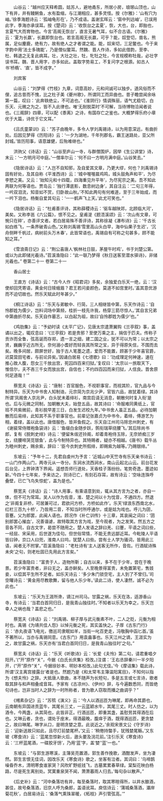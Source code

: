 <!-- { "loadSidebar": true } -->
　　山谷云：“越州应天释希圆，姑苏人，避地甬东，所居小房，琅琊山顶也，山下有井，井有鳗鯏鱼，水有盈缩，与江潮相应，甚多灵怪。按《尔雅》：‘山有穴为岫。’徐季海题诗云：‘孤岫龟形在’，乃不成语。盖谢玄晖云：‘窗中列远岫’，已误用此字，季海亦承误耳。按《楚词》云：‘收恢台之孟夏’，恢，大也，台，即胎也，言夏气大而育物也。今言‘高阁无恢台’，直言无暑气耳，似不合古语。《尔雅》云：‘夏为长嬴’，长嬴即恢台也。若言高阁无长嬴，可乎？能，奴登切，兽名，熊属，足似麈鹿，绝有力，故有绝人之才者谓之能。能，奴来切，三足鳖也。今于来字韵中用‘法士多瑰能’，乃是僧似鳖耳。然魏、晋人作诗，多如此借韵，至李、杜、韩退之无复此病耳。壮，大壮之壮，牡，牝牡之牡，今言规模称牡哉，必壮字误书耳。魏、晋人用字，亦多如此。盖取字势易工，不复问字之根源。如古人书‘桥槗’、‘直’，皆不成字。”

　　刘宾客

　　山谷云：“刘梦得《竹枝》九章，词意高妙，元和间诚可以独步。道风俗而不俚，追古昔而不愧，比之杜子美《夔州歌》，所谓同工而异曲也。昔子瞻尝闻余咏第一篇，叹曰：‘此奔轶绝尘，不可追也。’《淮阴行》情调殊丽，语气尤稳切，白乐天、元微之为之，皆不入此律也。唯‘无耐脱菜时’不可解，当待博物洽闻者说也。《三阁辞》四章，可以配《黍离》之诗，有国存亡之鉴也。大概梦得乐府小章优于大篇，诗优于它文耳。”

　　《吕氏童蒙训》云：“苏子由晚年，多令人学刘禹锡诗，以为用意深远，有曲折处。后因见梦得《历阳诗》云：‘一夕为湖地，千年列郡名，霸王迷路处，亚父所封城。’皆历阳事，语意雄健，后殆难继也。”

　　洪驹父《诗话》云：“山谷至庐山一寺，与群僧围炉，因举《生公讲堂》诗，末云：‘一方明月可中庭。’一僧率尔云：‘何不曰一方明月满中庭。’山谷笑去。”

　　《隐居诗话》云：“人岂不自知邪，及自爱其文章，乃更大缪，何也？刘禹锡诗固有好处，及其自称《平淮西诗》云：‘城中喔喔晨鸡鸣，城头鼓角声和平’，为尽李愬之美。又云：‘始知元和十四载，四海重见升平年’，为尽宪宗之美。吾不知此两联为何等语也。贾岛云：‘独行潭底影，数息树边身’，其自注云：‘二句三年得，一吟双泪流，知音如不赏，归卧故山秋。’不知此两句有何难道，至于三年始成，而一吟下泪也。杨衡自爱其句云：‘一一鹤声飞上天。’此尤可笑也。”

　　《隐居诗话》云：“杜甫善评诗，其称薛稷诗云：‘驱车越陕郊，北顾临大河’，美矣。又称李邕《六公篇》，恨不见之。皇甫湜《题浯溪颂》云：‘次山有文章，可惋只在碎’，亦善评文者。若白居易殊不善评诗，其称徐凝《瀑布诗》云：‘千古长如白练飞，一条界破青山色。’又称刘禹锡‘雪里高山头白早，海中仙果子生迟’，‘沉舟侧畔千帆过，病树前头万木春’，此皆常语也，禹锡自有可称之句甚多，顾不能知之耳。”

　　《雪浪斋日记》云：“荆公喜唐人‘枫林社日鼓，茅屋午时鸡’，书于刘楚公第。或以为此即储光羲诗。”苕溪渔隐曰：“此一联乃梦得《秋日送客至潜水驿诗》，非储光羲也。”
卷第二十一
卷第二十一

　　香山居士

　　王直方《诗话》云：“古今人作《昭君词》多矣，余独爱白乐天一绝，云：‘汉使却回凭寄语，黄金何日赎蛾眉？君王若问妾颜色，莫道不如宫里时。’盖其意优游而不迫切故也。然乐天赋此时年甚少。”

　　《桐江诗话》云：“乐天与弟敏中、行简，三人相继皆中第，乐天作诗云：‘自怜郡姓为儒少，岂料词场中第频，桂折一枝先许我，杨穿三箭尽惊人。’其自言兄弟中第曲折尽矣。乐天自作墓志，以白起为祖，故曰‘自怜郡姓为儒少’也。”

　　《鸡肋集》云：“予幼时读《太平广记》，见唐太宗遣萧翼购《兰亭叙》事，盖谲以出之，辄叹息曰：‘《兰亭叙》若是贵邪？至使万乘之主，捐信于匹夫。传称子贡诈而全鲁，弦高诞而存郑，遗一言之细，建二国之业，犹不可以为常；以太宗之贤，巍巍乎近古所无，奈何溺小耆好而轻丧其所常之宝，异于得原失信，不围而去矣。晚多间居，颇屏世好，独于古人笔墨之遗，爱而不能置，顾甚于少年喜官爵，迟莫营田宅者，与前论异矣。’因诵白居易《七德歌》曰：‘功成理定何神速，速在推心致人腹，怨女三千放出宫，死囚四百来归狱。’复叹曰：‘太宗以一旅取天下，惟信尔，夫不吝三千女而放出宫，自信也；不约四百囚而来归狱，人信良。晋舍原何足道哉！’”

　　蔡宽夫《诗话》云：“唐制：百官服色，不视职事官，而视其阶，官九品与今制特异。乐天为中书舍人知制诰，元宗简为京兆少尹，官皆六品，故犹着绿。其诗所谓‘凤阁舍人京兆尹，白头犹未着绯衫，南宫启请无消息，朝散何时复入衔’是也。后与元微之同制，加朝散大夫，始登五品，故其诗曰：‘命服难同黄纸上，官班不共紫微前，青衫脱早差三日，白发生迟校九年。’中书舍人虽正五品，必待加朝散而后易绯，此知其不系于职事官也。前辈记张嘉贞为中书令，着绯，傅游艺为相，着绿，盖以此也。唐借服色，皆并鱼假之。乐天自江州司马除忠州刺史，有《谢裴常侍赠袍鱼袋诗》云：‘鱼缀白金随步跃，鹘衔瑞草绕腰飞。’其后除尚书郎，复有《脱刺史绯》诗云：‘便留朱绂还铃阁，却着青袍侍玉除，无奈娇痴三岁女，绕腰啼哭觅银鱼’，此与今制特异也。其特赐者，疑亦不相越。《唐书》载牛丛为睦州刺史，赐余紫，辞曰：‘臣今衣刺史所假绯，即赐紫为越等。’乃赐银绯。”

　　东坡云：“予年十二，先君自虔州为予言：‘近城山中天竺寺有乐天亲书诗云：一山门作两山门，两寺元从一寺分。东涧水流西涧水，南山云起北山云。前台花发后台见，上界钟清下界闻。遥想吾师行道处，天香桂子落纷纷。笔势奇逸，墨迹如新。’今四十七年矣，予来访之，则诗已亡，有刻石存耳，故有诗云：‘空咏连珠呼叠壁，已亡飞鸟失惊蛇’，盖为是也。”

　　蔡宽夫《诗话》云：“诗人用事，有乘语意到处，辄从其方言为之者，亦自一体，但不可为常耳。吴人以作为佐音，淮、楚之间以十为忱音，不通四方。然退之‘非阁复非桥，可居兼可过，君欲问方桥，方桥如此作’。乐天‘绿浪东西南北水，红栏三百九十桥’，乃皆用二音，不知当时所呼通尔，或是姑为戏也。呼儿为囝，音蹇。父为郎罢，此闽人语也。顾况作《补亡训传》十三章，其哀闽之词曰：‘囝别郎罢心摧血’，况善谐谑，故特取其方言为戏，至今观者，为之发笑。然五方之音各不同，自古文字，曷尝不随用之。楚人发语之辞曰羌、曰蹇，平语之词曰些，一经屈、宋采用，后世遂为佳句。但世俗常情，不能无贵远鄙近耳。今毗陵人平语皆曰钟，京口人曰兜，淮南人曰坞，犹楚人曰些。尝有士人学为骚词，皆用此三语，闻者无不拊掌。”苕溪渔隐曰：“老杜诗有‘主人送客无所作，音佐。行酒赋诗殊未央’之句，则老杜固已先用此方言矣。”

　　苕溪渔隐曰：“富贵于人，造物所靳；自古以来，多不在于少年，尝在于晚景。若少年富贵者，非曰无之，盖亦鲜矣。人至晚景得富贵，未免置第宅，售妓妾，以偿其平生所不足者。如乐天诗云：‘多少朱门锁空宅，主人到了不曾归。’司空曙诗云：‘黄金用尽教歌舞，留与他人乐少年。’读此二诗，使人凄然，诚不必为此也。”

　　东坡云：“乐天为王涯所谗，谪江州司马。甘露之祸，乐天在洛，适游香山寺，有诗云：‘当君白首同归日，是我青山独往时。’不知者以乐天为幸之，乐天岂幸人之祸也哉？盖悲之也。”

　　蔡宽夫《诗话》云：“刘禹锡、柳子厚与武元衡素不叶，二人之贬，元衡为相时也。禹锡《为靖共佳人怨》以悼元衡之死，其实盖快之。子厚《古东门行》云：‘赤丸夜语飞电光，徼巡司隶眠如羊，当街一叱百吏走，冯敬胸中函匕首。’虽不著所以，当亦与禹锡同意。《古东门》用袁盎事也。乐天江州之谪，王涯实为之，故甘露之祸，乐天亦有‘当君白首同归日，是我青山独往时’之句。”

　　蔡宽夫《诗话》云：“乐天《听歌诗》云：‘长爱《夫怜》第二句，请君重唱夕阳开。’(“开”原作“关”，今据《白氏长庆集》校改。)注谓：‘王右丞辞秦川一半夕阳开，(“开”原作“关”，今据徐钞本、明钞本校改。)此句尤佳。’今《摩诘集》载此诗，所谓‘汉主离宫接露台’者是也。然题乃是《和太常韦主簿温阳寓目》，不知何以指为《想夫怜》之辞。大抵唐人歌曲，本不随声为长短句，多是五言或七言诗，歌者取其辞与和声相叠成音耳。予家有《古凉州》、《伊州》辞，与今遍数悉同，而皆绝句诗也，岂非当时人之辞为一时所称者，昔为歌人窃取而播之曲调乎？”

　　《缃素杂记》云：“苏鹗《演义》云：‘今人以酒巡匝为啉尾，即再命其爵也，云南朝有异国进贡蓝牛，其尾长三丈，一云蓝颖水牛，其尾三丈。时人仿之，以为酒令，今两盏，从其简也，此皆非正。行酒巡匝，即重其盏，盖慰劳其得酒在后也。又啉云者，贪也，谓处于座末，得酒最晚，腹痒于酒，既得酒巡匝，更贪婪之，故曰啉尾。啉字从口，是明贪婪之意。此说近之。’余观宋景文公《守岁诗》云：‘迎新送故只如此，且尽灯前婪尾杯。’又云：‘稍倦持螫手，犹残婪尾觞。’又东坡《寒食诗》云：‘蓝尾忽惊新火后，遨头要及浣花前。’注引乐天《寒食诗》云：‘三杯蓝尾酒，一碟胶牙饧’，乃用‘蓝’字，盖‘婪’‘蓝’一也。”

　　东坡云：“与郭生游寒溪，主簿吴亮置酒，郭生善作挽歌，酒酣发声，坐为凄然。郭生言恨无佳词，因改乐天《寒食诗》歌之，坐客有泣者。其词曰：‘乌啼鹊噪昏乔木，清明寒食谁家哭？风吹旷野纸钱飞，古墓累累春草绿。棠梨花映白杨路，尽是死生离别处。冥寞重泉哭不闻，萧萧暮雨人归去。’每句杂以散声。”

　　《后史补》云：“河中桑落坊有井，每至桑落时，取其寒暄得所，以井水酿酒，甚佳，故号桑落酒，旧京人呼为桑郎，盖语讹耳。庾信诗云：‘蒲城桑落酒，灞岸菊花秋’，白居易诗云：‘桑落气熏珠翠暖，《柘枝》声引管弦高。’”


